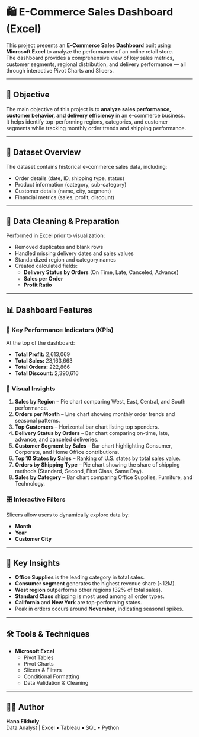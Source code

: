 # 🛍️ E-Commerce Sales Dashboard (Excel)

This project presents an **E-Commerce Sales Dashboard** built using **Microsoft Excel** to analyze the performance of an online retail store.  
The dashboard provides a comprehensive view of key sales metrics, customer segments, regional distribution, and delivery performance — all through interactive Pivot Charts and Slicers.

---

## 🎯 Objective
The main objective of this project is to **analyze sales performance, customer behavior, and delivery efficiency** in an e-commerce business.  
It helps identify top-performing regions, categories, and customer segments while tracking monthly order trends and shipping performance.

---

## 📂 Dataset Overview
The dataset contains historical e-commerce sales data, including:
- Order details (date, ID, shipping type, status)  
- Product information (category, sub-category)  
- Customer details (name, city, segment)  
- Financial metrics (sales, profit, discount)

---

## 🧹 Data Cleaning & Preparation
Performed in Excel prior to visualization:
- Removed duplicates and blank rows  
- Handled missing delivery dates and sales values  
- Standardized region and category names  
- Created calculated fields:
  - **Delivery Status by Orders** (On Time, Late, Canceled, Advance)  
  - **Sales per Order**  
  - **Profit Ratio**

---

## 📊 Dashboard Features

### 🔹 Key Performance Indicators (KPIs)
At the top of the dashboard:
- **Total Profit:** 2,613,069  
- **Total Sales:** 23,163,663  
- **Total Orders:** 222,866  
- **Total Discount:** 2,390,616  

### 🔹 Visual Insights
1. **Sales by Region** – Pie chart comparing West, East, Central, and South performance.  
2. **Orders per Month** – Line chart showing monthly order trends and seasonal patterns.  
3. **Top Customers** – Horizontal bar chart listing top spenders.  
4. **Delivery Status by Orders** – Bar chart comparing on-time, late, advance, and canceled deliveries.  
5. **Customer Segment by Sales** – Bar chart highlighting Consumer, Corporate, and Home Office contributions.  
6. **Top 10 States by Sales** – Ranking of U.S. states by total sales value.  
7. **Orders by Shipping Type** – Pie chart showing the share of shipping methods (Standard, Second, First Class, Same Day).  
8. **Sales by Category** – Bar chart comparing Office Supplies, Furniture, and Technology.  

### 🎛️ Interactive Filters
Slicers allow users to dynamically explore data by:
- **Month**  
- **Year**  
- **Customer City**

---

## 🧠 Key Insights
- **Office Supplies** is the leading category in total sales.  
- **Consumer segment** generates the highest revenue share (~12M).  
- **West region** outperforms other regions (32% of total sales).  
- **Standard Class** shipping is most used among all order types.  
- **California** and **New York** are top-performing states.  
- Peak in orders occurs around **November**, indicating seasonal spikes.

---

## 🛠️ Tools & Techniques
- **Microsoft Excel**
  - Pivot Tables  
  - Pivot Charts  
  - Slicers & Filters  
  - Conditional Formatting  
  - Data Validation & Cleaning

---


## 👩‍💻 Author
**Hana Elkholy**  
Data Analyst | Excel • Tableau • SQL • Python  



